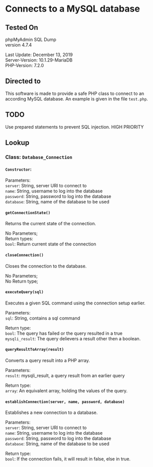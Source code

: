 # Connects to a MySQL database

## Tested On

phpMyAdmin SQL Dump <br>
version 4.7.4<br>

Last Update: December 13, 2019<br>
Server-Version: 10.1.29-MariaDB<br>
PHP-Version: 7.2.0<br>

## Directed to

This software is made to provide a safe PHP class to connect to an according MySQL database. An example is given in the file `test.php`.

## TODO

Use prepared statements to prevent SQL injection. HIGH PRIORITY

## Lookup

### Class: `Database_Connection`
#### `Constructor`: 
Parameters: <br>
`server`: String, server URI to connect to<br>
`name`: String, username to log into the database<br>
`password`: String, password to log into the database<br>
`database`: String, name of the database to be used<br>

#### `getConnectionState()`
Returns the current state of the connection.

No Parameters;<br>
Return types:<br>
`bool`: Return current state of the connection

#### `closeConnection()`
Closes the connection to the database.

No Parameters;<br>
No Return type;

#### `executeQuery(sql)`
Executes a given SQL command using the connection setup earlier.

Parameters: <br>
`sql`: String, contains a sql command

Return type:<br>
`bool`: The query has failed or the query resulted in a true<br>
`mysqli_result`: The query delievers a result other then a boolean.

#### `queryResultToArray(result)`
Converts a query result into a PHP array.

Parameters: <br>
`result`: mysqli_result, a query result from an earlier query

Return type:<br>
`array`: An equivalent array, holding the values of the query.

#### `establishConnection(server, name, password, database)`
Establishes a new connection to a database.

Parameters: <br>
`server`: String, server URI to connect to<br>
`name`: String, username to log into the database<br>
`password`: String, password to log into the database<br>
`database`: String, name of the database to be used<br>

Return type:<br>
`bool`: If the connection fails, it will result in false, else in true.



